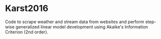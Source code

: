 # Karst2016
Code to scrape weather and stream data from websites and perform step-wise generalized linear model development using Akaike's Information Criterion (2nd order).
